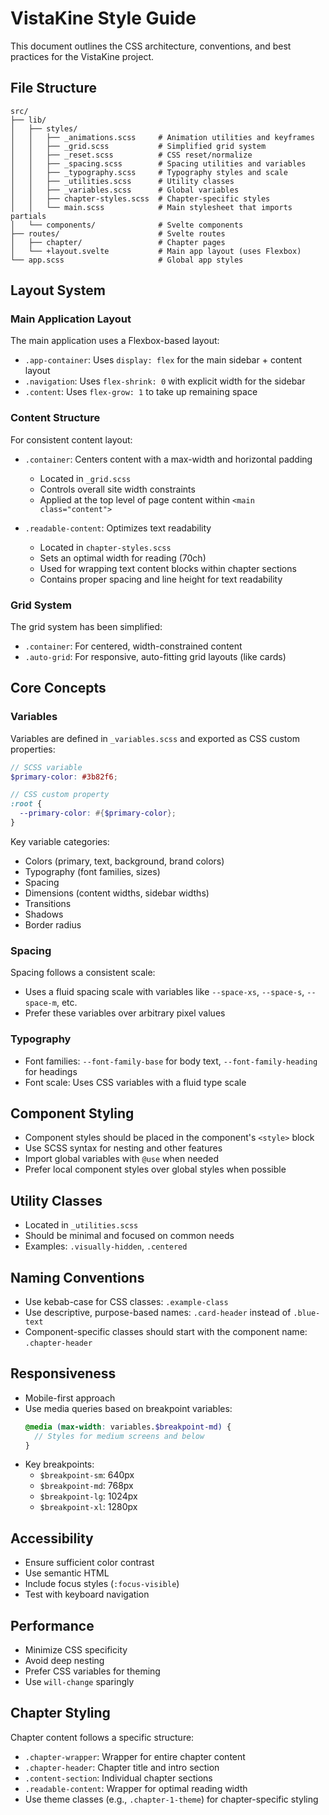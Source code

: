 ﻿# VistaKine Style Guide

This document outlines the CSS architecture, conventions, and best practices for the VistaKine project.

## File Structure

```
src/
├── lib/
│   ├── styles/
│   │   ├── _animations.scss     # Animation utilities and keyframes
│   │   ├── _grid.scss           # Simplified grid system
│   │   ├── _reset.scss          # CSS reset/normalize
│   │   ├── _spacing.scss        # Spacing utilities and variables
│   │   ├── _typography.scss     # Typography styles and scale
│   │   ├── _utilities.scss      # Utility classes
│   │   ├── _variables.scss      # Global variables
│   │   ├── chapter-styles.scss  # Chapter-specific styles
│   │   └── main.scss            # Main stylesheet that imports partials
│   └── components/              # Svelte components
├── routes/                      # Svelte routes
│   ├── chapter/                 # Chapter pages
│   └── +layout.svelte           # Main app layout (uses Flexbox)
└── app.scss                     # Global app styles
```

## Layout System

### Main Application Layout

The main application uses a Flexbox-based layout:

- `.app-container`: Uses `display: flex` for the main sidebar + content layout
- `.navigation`: Uses `flex-shrink: 0` with explicit width for the sidebar
- `.content`: Uses `flex-grow: 1` to take up remaining space

### Content Structure

For consistent content layout:

- `.container`: Centers content with a max-width and horizontal padding
  - Located in `_grid.scss`
  - Controls overall site width constraints
  - Applied at the top level of page content within `<main class="content">`

- `.readable-content`: Optimizes text readability
  - Located in `chapter-styles.scss`
  - Sets an optimal width for reading (70ch)
  - Used for wrapping text content blocks within chapter sections
  - Contains proper spacing and line height for text readability

### Grid System

The grid system has been simplified:

- `.container`: For centered, width-constrained content
- `.auto-grid`: For responsive, auto-fitting grid layouts (like cards)

## Core Concepts

### Variables

Variables are defined in `_variables.scss` and exported as CSS custom properties:

```scss
// SCSS variable
$primary-color: #3b82f6;

// CSS custom property
:root {
  --primary-color: #{$primary-color};
}
```

Key variable categories:
- Colors (primary, text, background, brand colors)
- Typography (font families, sizes)
- Spacing
- Dimensions (content widths, sidebar widths)
- Transitions
- Shadows
- Border radius

### Spacing

Spacing follows a consistent scale:

- Uses a fluid spacing scale with variables like `--space-xs`, `--space-s`, `--space-m`, etc.
- Prefer these variables over arbitrary pixel values

### Typography

- Font families: `--font-family-base` for body text, `--font-family-heading` for headings
- Font scale: Uses CSS variables with a fluid type scale

## Component Styling

- Component styles should be placed in the component's `<style>` block
- Use SCSS syntax for nesting and other features
- Import global variables with `@use` when needed
- Prefer local component styles over global styles when possible

## Utility Classes

- Located in `_utilities.scss`
- Should be minimal and focused on common needs
- Examples: `.visually-hidden`, `.centered`

## Naming Conventions

- Use kebab-case for CSS classes: `.example-class`
- Use descriptive, purpose-based names: `.card-header` instead of `.blue-text`
- Component-specific classes should start with the component name: `.chapter-header`

## Responsiveness

- Mobile-first approach
- Use media queries based on breakpoint variables:
  ```scss
  @media (max-width: variables.$breakpoint-md) {
    // Styles for medium screens and below
  }
  ```
- Key breakpoints:
  - `$breakpoint-sm`: 640px
  - `$breakpoint-md`: 768px
  - `$breakpoint-lg`: 1024px
  - `$breakpoint-xl`: 1280px

## Accessibility

- Ensure sufficient color contrast
- Use semantic HTML
- Include focus styles (`:focus-visible`)
- Test with keyboard navigation

## Performance

- Minimize CSS specificity
- Avoid deep nesting
- Prefer CSS variables for theming
- Use `will-change` sparingly

## Chapter Styling

Chapter content follows a specific structure:

- `.chapter-wrapper`: Wrapper for entire chapter content
- `.chapter-header`: Chapter title and intro section
- `.content-section`: Individual chapter sections
- `.readable-content`: Wrapper for optimal reading width
- Use theme classes (e.g., `.chapter-1-theme`) for chapter-specific styling

